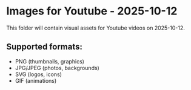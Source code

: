 # Images for Youtube - 2025-10-12

This folder will contain visual assets for Youtube videos on 2025-10-12.

## Supported formats:
- PNG (thumbnails, graphics)
- JPG/JPEG (photos, backgrounds)
- SVG (logos, icons)
- GIF (animations)
